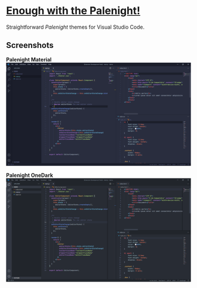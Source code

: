 # [Enough with the Palenight!](https://marketplace.visualstudio.com/items?itemName=Lebster.enough-with-the-palenight)

Straightforward *Palenight* themes for Visual Studio Code.

## Screenshots

**Palenight Material**
![Palenight Material](screenshots/material.png)

**Palenight OneDark**
![Palenight OneDark](screenshots/onedark.png)